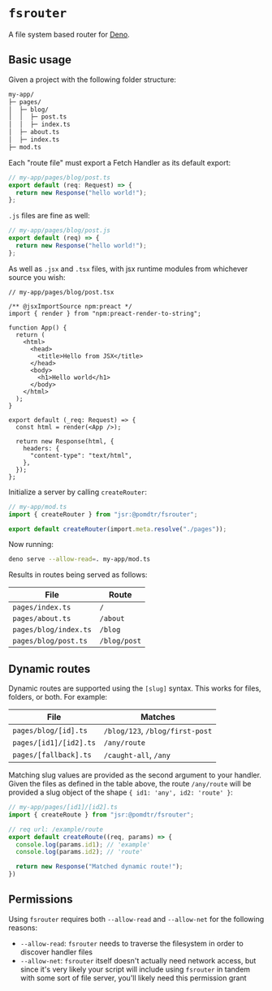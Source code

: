 # `fsrouter`

A file system based router for [Deno](https://deno.land).

## Basic usage

Given a project with the following folder structure:

```bash
my-app/
├─ pages/
│  ├─ blog/
│  │  ├─ post.ts
│  │  ├─ index.ts
│  ├─ about.ts
│  ├─ index.ts
├─ mod.ts
```

Each "route file" must export a Fetch Handler as its default export:

```typescript
// my-app/pages/blog/post.ts
export default (req: Request) => {
  return new Response("hello world!");
};
```

`.js` files are fine as well:

```javascript
// my-app/pages/blog/post.js
export default (req) => {
  return new Response("hello world!");
};
```

As well as `.jsx` and `.tsx` files, with jsx runtime modules from whichever
source you wish:

```tsx
// my-app/pages/blog/post.tsx

/** @jsxImportSource npm:preact */
import { render } from "npm:preact-render-to-string";

function App() {
  return (
    <html>
      <head>
        <title>Hello from JSX</title>
      </head>
      <body>
        <h1>Hello world</h1>
      </body>
    </html>
  );
}

export default (_req: Request) => {
  const html = render(<App />);

  return new Response(html, {
    headers: {
      "content-type": "text/html",
    },
  });
};
```

Initialize a server by calling `createRouter`:

```typescript
// my-app/mod.ts
import { createRouter } from "jsr:@pomdtr/fsrouter";

export default createRouter(import.meta.resolve("./pages"));
```

Now running:

```bash
deno serve --allow-read=. my-app/mod.ts
```

Results in routes being served as follows:

| File                  | Route        |
| --------------------- | ------------ |
| `pages/index.ts`      | `/`          |
| `pages/about.ts`      | `/about`     |
| `pages/blog/index.ts` | `/blog`      |
| `pages/blog/post.ts`  | `/blog/post` |

## Dynamic routes

Dynamic routes are supported using the `[slug]` syntax. This works for files,
folders, or both. For example:

| File                   | Matches                         |
| ---------------------- | ------------------------------- |
| `pages/blog/[id].ts`   | `/blog/123`, `/blog/first-post` |
| `pages/[id1]/[id2].ts` | `/any/route`                    |
| `pages/[fallback].ts`  | `/caught-all`, `/any`           |

Matching slug values are provided as the second argument to your handler. Given
the files as defined in the table above, the route `/any/route` will be provided
a slug object of the shape `{ id1: 'any', id2: 'route' }`:

```typescript
// my-app/pages/[id1]/[id2].ts
import { createRoute } from "jsr:@pomdtr/fsrouter";

// req url: /example/route
export default createRoute((req, params) => {
  console.log(params.id1); // 'example'
  console.log(params.id2); // 'route'

  return new Response("Matched dynamic route!");
})
```

## Permissions

Using `fsrouter` requires both `--allow-read` and `--allow-net` for the
following reasons:

- `--allow-read`: `fsrouter` needs to traverse the filesystem in order to
  discover handler files
- `--allow-net`: `fsrouter` itself doesn't actually need network access, but
  since it's very likely your script will include using `fsrouter` in tandem
  with some sort of file server, you'll likely need this permission grant
